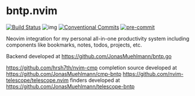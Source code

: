 # bntp.nvim
[![Build Status](https://travis-ci.com/JonasMuehlmann/productivity.nvim.svg?token=Vwfu8KoAQzt7HvYyFzCy&branch=main)](https://travis-ci.com/JonasMuehlmann/productivity.nvim) ![img](https://img.shields.io/badge/semver-2.0.0-green) [![Conventional Commits](https://img.shields.io/badge/Conventional%20Commits-1.0.0-yellow.svg)](https://conventionalcommits.org) [![pre-commit](https://img.shields.io/badge/pre--commit-enabled-brightgreen?logo=pre-commit&logoColor=white)](https://github.com/pre-commit/pre-commit)

Neovim integration for my personal all-in-one productivity system including components like bookmarks, notes, todos, projects, etc.

Backend developed at https://github.com/JonasMuehlmann/bntp.go

https://github.com/hrsh7th/nvim-cmp completion source developed at https://github.com/JonasMuehlmann/cmp-bntp
https://github.com/nvim-telescope/telescope.nvim finders developed at https://github.com/JonasMuehlmann/telescope-bntp
